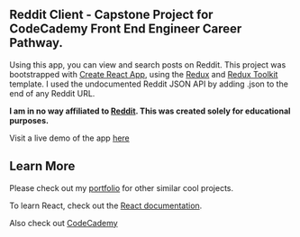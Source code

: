 ## Reddit Client - Capstone Project for CodeCademy Front End Engineer Career Pathway.

Using this app, you can view and search posts on Reddit. This project was bootstrapped with [Create React App](https://github.com/facebook/create-react-app), using the [Redux](https://redux.js.org/) and [Redux Toolkit](https://redux-toolkit.js.org/) template. I used the undocumented Reddit JSON API by adding .json to the end of any Reddit URL.

**I am in no way affiliated to [Reddit](https://reddit.com). This was created solely for educational purposes.**

Visit a live demo of the app [here](https://egbonddit.netlify.app/)



## Learn More

Please check out my [portfolio](https://egbonjefri.github.io) for other similar cool projects.

To learn React, check out the [React documentation](https://reactjs.org/).

Also check out [CodeCademy](https://codecademy.com)

